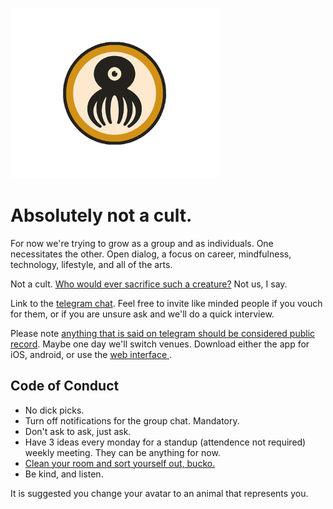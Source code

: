 ![](assets/images/logo-small.png)

# Absolutely not a cult.

For now we're trying to grow as a group and as individuals. One necessitates the other. Open dialog, a focus on career, mindfulness, technology, lifestyle, and all of the arts.

Not a cult. [Who would ever sacrifice such a creature?](https://www.youtube.com/watch?v=lZ2Dz0haLTg) Not us, I say.

Link to the [telegram chat](https://t.me/joinchat/BBOujUSFo-K5IGrN00K1Fg).  Feel free to invite like minded people if you vouch for them, or if you are unsure ask and we'll do a quick interview.

Please note [anything that is said on telegram should be considered public record](https://news.ycombinator.com/item?id=16631739). Maybe one day we'll switch venues. Download either the app for iOS, android, or use the [web interface
](http://web.telegram.org/).

## Code of Conduct
- No dick picks.
- Turn off notifications for the group chat. Mandatory.
- Don't ask to ask, just ask.
- Have 3 ideas every monday for a standup (attendence not required) weekly meeting. They can be anything for now.
- [Clean your room and sort yourself out, bucko.](https://www.youtube.com/watch?v=DTvnU4wiCkM)
- Be kind, and listen.

It is suggested you change your avatar to an animal that represents you.